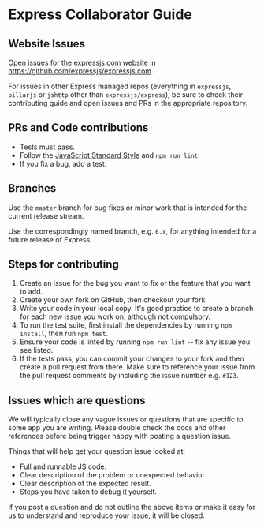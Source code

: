 # Express Collaborator Guide

## Website Issues

Open issues for the expressjs.com website in https://github.com/expressjs/expressjs.com.

For issues in other Express managed repos (everything in `expressjs`, `pillarjs` or `jshttp` other than `expressjs/express`), be sure to check their contributing guide and open issues and PRs in the appropriate repository.

## PRs and Code contributions

* Tests must pass.
* Follow the [JavaScript Standard Style](https://standardjs.com/) and `npm run lint`.
* If you fix a bug, add a test.

## Branches

Use the `master` branch for bug fixes or minor work that is intended for the
current release stream.

Use the correspondingly named branch, e.g. `6.x`, for anything intended for
a future release of Express.

## Steps for contributing

1. Create an issue for the
   bug you want to fix or the feature that you want to add.
2. Create your own fork on GitHub, then
   checkout your fork.
3. Write your code in your local copy. It's good practice to create a branch for
   each new issue you work on, although not compulsory.
4. To run the test suite, first install the dependencies by running `npm install`,
   then run `npm test`.
5. Ensure your code is linted by running `npm run lint` -- fix any issue you
   see listed.
6. If the tests pass, you can commit your changes to your fork and then create
   a pull request from there. Make sure to reference your issue from the pull
   request comments by including the issue number e.g. `#123`.

## Issues which are questions

We will typically close any vague issues or questions that are specific to some
app you are writing. Please double check the docs and other references before
being trigger happy with posting a question issue.

Things that will help get your question issue looked at:

* Full and runnable JS code.
* Clear description of the problem or unexpected behavior.
* Clear description of the expected result.
* Steps you have taken to debug it yourself.

If you post a question and do not outline the above items or make it easy for
us to understand and reproduce your issue, it will be closed.